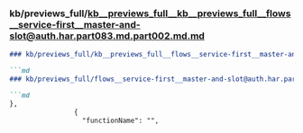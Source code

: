### kb/previews_full/kb__previews_full__kb__previews_full__flows__service-first__master-and-slot@auth.har.part083.md.part002.md.md

```md
### kb/previews_full/kb__previews_full__flows__service-first__master-and-slot@auth.har.part083.md.part002.md

```md
### kb/previews_full/flows__service-first__master-and-slot@auth.har.part083.md (part 002)

```md
},
                {
                  "functionName": "",
          
```

```

```

```
